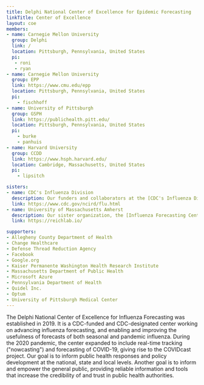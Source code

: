 ```yaml
---
title: Delphi National Center of Excellence for Epidemic Forecasting
linkTitle: Center of Excellence
layout: coe
members:
- name: Carnegie Mellon University
  group: Delphi
  link: /
  location: Pittsburgh, Pennsylvania, United States
  pi:
   - roni
   - ryan
- name: Carnegie Mellon University
  group: EPP
  link: https://www.cmu.edu/epp
  location: Pittsburgh, Pennsylvania, United States
  pi:
    - fischhoff
- name: University of Pittsburgh
  group: GSPH
  link: https://publichealth.pitt.edu/
  location: Pittsburgh, Pennsylvania, United States
  pi:
    - burke
    - panhuis
- name: Harvard University
  group: CCDD
  link: https://www.hsph.harvard.edu/
  location: Cambridge, Massachusetts, United States
  pi:
    - lipsitch

sisters:
- name: CDC's Influenza Division
  description: Our funders and collaborators at the [CDC's Influenza Division](https://www.cdc.gov/ncird/flu.html), in particular the Influenza Applied Research and Modeling team at the [Epidemiology branch](https://www.cdc.gov/hiv/dhap/eb/index.html).
  link: https://www.cdc.gov/ncird/flu.html
- name: University of Massachusetts Amherst
  description: Our sister organization, the [Influenza Forecasting Center of Excellence](https://reichlab.io/) at University of Massachusetts Amherst.
  link: https://reichlab.io/

supporters:
- Allegheny County Department of Health
- Change Healthcare
- Defense Thread Reduction Agency
- Facebook
- Google.org
- Kaiser Permanente Washington Health Research Institute
- Massachusetts Department of Public Health
- Microsoft Azure
- Pennsylvania Department of Health
- Quidel Inc.
- Optum
- University of Pittsburgh Medical Center
---
```


The Delphi National Center of Excellence for Influenza Forecasting was established in 2019. It is a CDC-funded and CDC-designated center working on advancing influenza forecasting, and enabling and improving the usefulness of forecasts of both seasonal and pandemic influenza. During the 2020 pandemic, the center expanded to include real-time tracking ("nowcasting") and forecasting of COVID-19, giving rise to the COVIDcast project. Our goal is to inform public health responses and policy development at the national, state and local levels. Another goal is to inform and empower the general public, providing reliable information and tools that increase the credibility of and trust in public health authorities.
